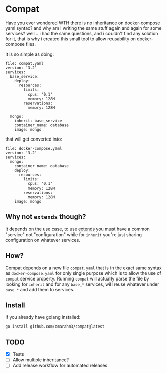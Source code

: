 # Compat

Have you ever wondered WTH there is no inheritance on docker-compose yaml syntax? and why am i writing the same stuff again and again for some services? well .. i had the same questions, and i couldn't find any solution for it, that is why i created this small tool to allow reusability on docker-compose files.

It is so simple as doing:

```
file: compat.yaml
version: '3.2'
services:
  base_service:
    deploy:
      resources:
        limits:
          cpus: '0.1'
          memory: 128M
        reservations:
          memory: 128M

  mongo:
    inherit: base_service
    container_name: database
    image: mongo
```

that will get converted into:

```
file: docker-compose.yaml
version: '3.2'
services:
  mongo:
    container_name: database
    deploy:
      resources:
        limits:
          cpus: '0.1'
          memory: 128M
        reservations:
          memory: 128M
    image: mongo
```

## Why not `extends` though?

It depends on the use case, to use [extends](https://docs.docker.com/compose/extends) you must have a common "service" not "configuration" while for `inherit` you're just sharing configuration on whatever services.

## How?

Compat depends on a new file `compat.yaml` that is in the exact same syntax as `docker-compose.yaml` for only single purpose which is to allow the use of `compat` service property.
Running `compat` will actually parse the file by looking for `inherit` and for any `base_*` services, will reuse whatever under `base_*` and add them to services.

## Install

If you already have golang installed:

```
go install github.com/omarahm3/compat@latest
```

## TODO

- [X] Tests
- [ ] Allow multiple inheritance?
- [ ] Add release workflow for automated releases
